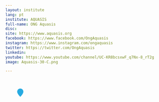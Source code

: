 ```yaml
---
layout: institute
lang: pt
institute: AQUASIS
full-name: ONG Aquasis
disc: 
site: https://www.aquasis.org
facebook: https://www.facebook.com/OngAquasis
instagram: https://www.instagram.com/ongaquasis
twitter: https://twitter.com/OngAquasis
linkedin: 
youtube: https://www.youtube.com/channel/UC-KR8bcsxwF_q7Nx-8_rT2g
image: Aquasis-30-C.png

---
```


<g id='colabs-c8' transform="translate(680 165)">
    <a href="{{site.baseurl}}{{page.dir}}{{page.name | remove: '.md'}}.html" class="">
    <svg fill="#27aae1"  stroke="#fff" stroke-width='0.3' xmlns="http://www.w3.org/2000/svg" width="100" height="100" viewBox="-20 -20 60 60">
    <path  class='pin-map' d="M8 16s6-5.686 6-10A6 6 0 0 0 2 6c0 4.314 6 10 6 10m"/>
    </svg>
    </a>
</g>